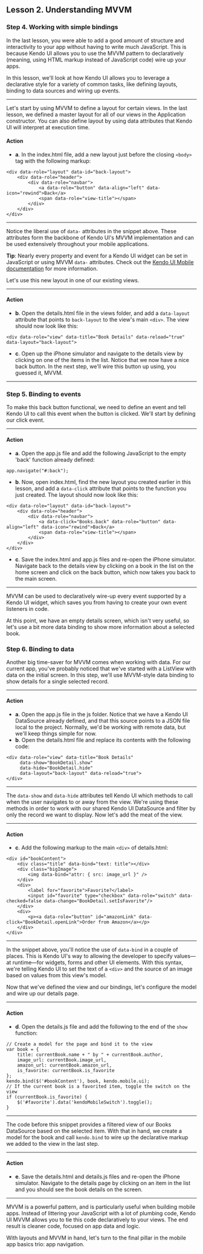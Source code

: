 ## Lesson 2. Understanding MVVM

### Step 4. Working with simple bindings

In the last lesson, you were able to add a good amount of structure and interactivity to your app without having to write much JavaScript. This is because Kendo UI allows you to use the MVVM pattern to declaratively (meaning, using HTML markup instead of JavaScript code) wire up your apps.

In this lesson, we'll look at how Kendo UI allows you to leverage a declarative style for a variety of common tasks, like defining layouts, binding to data sources and wiring up events.

<hr data-action="start" />

Let's start by using MVVM to define a layout for certain views. In the last lesson, we defined a master layout for all of our views in the Application constructor. You can also define layout by using data attributes that Kendo UI will interpret at execution time.

#### Action

* **a**. In the index.html file, add a new layout just before the closing `<body>` tag with the following markup:
```
<div data-role="layout" data-id="back-layout">
    <div data-role="header">
        <div data-role="navbar">
            <a data-role="button" data-align="left" data-icon="rewind">Back</a>
            <span data-role="view-title"></span>
        </div>
    </div>
</div>
```

<hr data-action="end" />

Notice the liberal use of `data-` attributes in the snippet above. These attributes form the backbone of Kendo UI's MVVM implementation and can be used extensively throughout your mobile applications.

**Tip**: Nearly every property and event for a Kendo UI widget can be set in JavaScript or using MVVM `data-` attributes. Check out the [Kendo UI Mobile documentation](http://docs.telerik.com/kendo-ui/mobile/mvvm) for more information.

Let's use this new layout in one of our existing views.

<hr data-action="start" />

#### Action

* **b**. Open the details.html file in the views folder, and add a `data-layout` attribute that points to `back-layout` to the view's main `<div>`. The view should now look like this:
```
<div data-role="view" data-title="Book Details" data-reload="true" data-layout="back-layout">
```

* **c**. Open up the iPhone simulator and navigate to the details view by clicking on one of the items in the list. Notice that we now have a nice back button. In the next step, we'll wire this button up using, you guessed it, MVVM.

<hr data-action="end" />

### Step 5. Binding to events

To make this back button functional, we need to define an event and tell Kendo UI to call this event when the button is clicked. We'll start by defining our click event.

<hr data-action="start" />

#### Action

* **a**. Open the app.js file and add the following JavaScript to the empty 'back' function already defined:
```
app.navigate("#:back");
```

* **b**. Now, open index.html, find the new layout you created earlier in this lesson, and add a `data-click` attribute that points to the function you just created. The layout should now look like this:
```
<div data-role="layout" data-id="back-layout">
    <div data-role="header">
        <div data-role="navbar">
            <a data-click="Books.back" data-role="button" data-align="left" data-icon="rewind">Back</a>
            <span data-role="view-title"></span>
        </div>
    </div>
</div>
```

* **c**. Save the index.html and app.js files and re-open the iPhone simulator. Navigate back to the details view by clicking on a book in the list on the home screen and click on the back button, which now takes you back to the main screen.

<hr data-action="end" />

MVVM can be used to declaratively wire-up every event supported by a Kendo UI widget, which saves you from having to create your own event listeners in code. 

At this point, we have an empty details screen, which isn't very useful, so let's use a bit more data binding to show more information about a selected book.

### Step 6. Binding to data

Another big time-saver for MVVM comes when working with data. For our current app, you've probably noticed that we've started with a ListView with data on the initial screen. In this step, we'll use MVVM-style data binding to show details for a single selected record.

<hr data-action="start" />

#### Action

* **a**. Open the app.js file in the js folder. Notice that we have a Kendo UI DataSource already defined, and that this source points to a JSON file local to the project. Normally, we'd be working with remote data, but we'll keep things simple for now.
* **b**. Open the details.html file and replace its contents with the following code:
```
<div data-role="view" data-title="Book Details" 
     data-show="BookDetail.show"
     data-hide="BookDetail.hide"
     data-layout="back-layout" data-reload="true">
</div>
```

<hr data-action="end" />

The `data-show` and `data-hide` attributes tell Kendo UI which methods to call when the user navigates to or away from the view. We're using these methods in order to work with our shared Kendo UI DataSource and filter by only the record we want to display. Now let's add the meat of the view.

<hr data-action="start" />

#### Action

* **c**. Add the following markup to the main `<div>` of details.html:
```
<div id="bookContent">
    <div class="title" data-bind="text: title"></div>
    <div class="bigImage">
        <img data-bind="attr: { src: image_url }" />
    </div>
    <div>
        <label for="favorite">Favorite?</label>
        <input id="favorite" type="checkbox" data-role="switch" data-checked=false data-change="BookDetail.setIsFavorite"/>
    </div>
    <div>
        <p><a data-role="button" id="amazonLink" data-click="BookDetail.openLink">Order from Amazon</a></p>
    </div>
</div>
```

<hr data-action="end" />

In the snippet above, you'll notice the use of `data-bind` in a couple of places. This is Kendo UI's way to allowing the developer to specify values—at runtime—for widgets, forms and other UI elements. With this syntax, we're telling Kendo UI to set the text of a `<div>` and the source of an image based on values from this view's model.

Now that we've defined the view and our bindings, let's configure the model and wire up our details page.

<hr data-action="start" />

#### Action

* **d**. Open the details.js file and add the following to the end of the `show` function:
```
// Create a model for the page and bind it to the view
var book = {
    title: currentBook.name + " by " + currentBook.author,
    image_url: currentBook.image_url,
    amazon_url: currentBook.amazon_url,
    is_favorite: currentBook.is_favorite
};
kendo.bind($('#bookContent'), book, kendo.mobile.ui);
// If the current book is a favorited item, toggle the switch on the view
if (currentBook.is_favorite) {
    $('#favorite').data('kendoMobileSwitch').toggle();
}
```

<hr data-action="end" />

The code before this snippet provides a filtered view of our Books DataSource based on the selected item. With that in hand, we create a model for the book and call `kendo.bind` to wire up the declarative markup we added to the view in the last step.

<hr data-action="start" />

#### Action

* **e**. Save the details.html and details.js files and re-open the iPhone simulator. Navigate to the details page by clicking on an item in the list and you should see the book details on the screen.

<hr data-action="end" />

MVVM is a powerful pattern, and is particularly useful when building mobile apps. Instead of littering your JavaScript with a lot of plumbing code, Kendo UI MVVM allows you to tie this code declaratively to your views. The end result is cleaner code, focused on app data and logic. 

With layouts and MVVM in hand, let's turn to the final pillar in the mobile app basics trio: app navigation.
